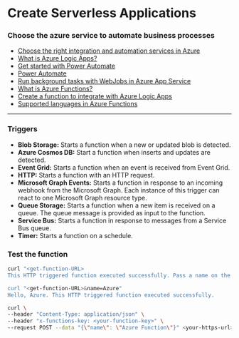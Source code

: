 # Create Serverless Applications

### Choose the azure service to automate business processes

- [Choose the right integration and automation services in Azure](https://learn.microsoft.com/en-us/azure/azure-functions/functions-compare-logic-apps-ms-flow-webjobs)
- [What is Azure Logic Apps?](https://learn.microsoft.com/en-us/azure/logic-apps/logic-apps-overview)
- [Get started with Power Automate](https://learn.microsoft.com/en-us/power-automate/getting-started)
- [Power Automate](https://make.powerautomate.com/)
- [Run background tasks with WebJobs in Azure App Service](https://learn.microsoft.com/en-us/azure/app-service/webjobs-create)
- [What is Azure Functions?](https://learn.microsoft.com/en-us/azure/azure-functions/functions-overview)
- [Create a function to integrate with Azure Logic Apps](https://learn.microsoft.com/en-us/azure/azure-functions/functions-twitter-email)
- [Supported languages in Azure Functions](https://learn.microsoft.com/en-us/azure/azure-functions/supported-languages)

---

### Triggers

- **Blob Storage:** Starts a function when a new or updated blob is detected.
- **Azure Cosmos DB:** Start a function when inserts and updates are detected.
- **Event Grid:** Starts a function when an event is received from Event Grid.
- **HTTP:** Starts a function with an HTTP request.
- **Microsoft Graph Events:** Starts a function in response to an incoming webhook from the Microsoft Graph. Each instance of this trigger can react to one Microsoft Graph resource type.
- **Queue Storage:** Starts a function when a new item is received on a queue. The queue message is provided as input to the function.
- **Service Bus:** Starts a function in response to messages from a Service Bus queue.
- **Timer:** Starts a function on a schedule.

### Test the function

```bash
curl "<get-function-URL>
This HTTP triggered function executed successfully. Pass a name on the query string or in the request body for a personalized response.

curl "<get-function-URL>&name=Azure"
Hello, Azure. This HTTP triggered function executed successfully.
```

```bash
curl \
--header "Content-Type: application/json" \
--header "x-functions-key: <your-function-key>" \
--request POST --data "{\"name\": \"Azure Function\"}" <your-https-url>
```
